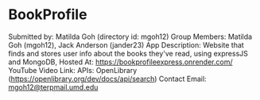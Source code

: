 # BookProfile
Submitted by: Matilda Goh (directory id: mgoh12)
Group Members: Matilda Goh (mgoh12), Jack Anderson (jander23)
App Description: Website that finds and stores user info about the books they've read, using expressJS and MongoDB, Hosted At: https://bookprofileexpress.onrender.com/
YouTube Video Link: 
APIs: OpenLibrary (https://openlibrary.org/dev/docs/api/search)
Contact Email: mgoh12@terpmail.umd.edu
